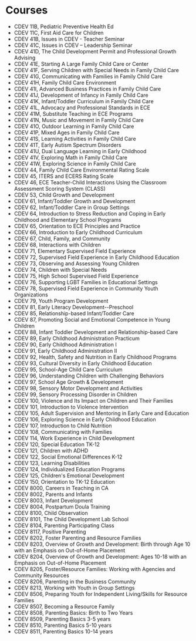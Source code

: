 # Courses

- CDEV  11B, Pediatric Preventive Health Ed
- CDEV  11C, First Aid Care for Children
- CDEV  41B, Issues in CDEV - Teacher Seminar
- CDEV  41C, Issues in CDEV – Leadership Seminar
- CDEV  41D, The Child Development Permit and Professional Growth  Advising
- CDEV  41E, Starting A Large Family Child Care or Center
- CDEV  41F, Serving Children with Special Needs in Family Child  Care
- CDEV  41G, Communicating with Families in Family Child Care
- CDEV  41H, Family Child Care Environment
- CDEV  41I, Advanced Business Practices in Family Child Care
- CDEV  41J, Development of Infancy in Family Child Care
- CDEV  41K, Infant/Toddler Curriculum in Family Child Care
- CDEV  41L, Advocacy and Professional Standards in ECE
- CDEV  41M, Substitute Teaching in ECE Programs
- CDEV  41N, Music and Movement in Family Child Care
- CDEV  41O, Outdoor Learning in Family Child Care
- CDEV  41P, Mixed Ages in FamiIy Child Care
- CDEV  41S, Learning Activities in Family Child Care
- CDEV  41T, Early Autism Spectrum Disorders
- CDEV  41U, Dual Language Learning in Early Childhood
- CDEV  41V, Exploring Math in Family Child Care
- CDEV  41W, Exploring Science in Family Child Care
- CDEV  44, Family Child Care Environmental Rating Scale
- CDEV  45, ITERS and ECERS Rating ScaIe
- CDEV  46, ECE Teacher-Child Interactions Using the Classroom  Assessment Scoring System (CLASS)
- CDEV  53, Child Growth and Development
- CDEV  61, Infant/Toddler Growth and Development
- CDEV  62, Infant/Toddler Care in Group Settings
- CDEV  64, Introduction to Stress Reduction and Coping in Early  Childhood and Elementary School Programs
- CDEV  65, Orientation to ECE Principles and Practice
- CDEV  66, Introduction to Early Childhood Curriculum
- CDEV  67, Child, Family, and Community
- CDEV  68, Interactions with Children
- CDEV  71, Elementary Supervised Field Experience
- CDEV  72, Supervised Field Experience in Early Childhood  Education
- CDEV  73, Observing and Assessing Young Children
- CDEV  74, Children with Special Needs
- CDEV  75, High School Supervised Field Experience
- CDEV  76, Supporting LGBT Families in Educational Settings
- CDEV  78, Supervised Field Experience in Community Youth Organizations
- CDEV  79, Youth Program Development
- CDEV  81, Early Literacy Development--Preschool
- CDEV  85, Relationship-based Infant/Toddler Care
- CDEV  87, Promoting Social and Emotional Competence in Young  Children
- CDEV  88, Infant Toddler Development and Relationship-based Care
- CDEV  89, Early Childhood Administration Practicum
- CDEV  90, Early Childhood Administration I
- CDEV  91, Early Childhood Administration II
- CDEV  92, Health, Safety and Nutrition in Early Childhood  Programs
- CDEV  93, Cultural Diversity in Early Childhood Education
- CDEV  95, School-Age Child Care Curriculum
- CDEV  96, Understanding Children with Challenging Behaviors
- CDEV  97, School Age Growth & Development
- CDEV  98, Sensory Motor Development and Activities
- CDEV  99, Sensory Processing Disorder in Children
- CDEV 100, Violence and Its Impact on Children and Their Families
- CDEV 101, Introduction to Violence Intervention
- CDEV 105, Adult Supervision and Mentoring in Early Care and  Education
- CDEV 106, Exploring Science in Early Childhood Education
- CDEV 107, Introduction to Child Nutrition
- CDEV 108, Communicating with Families
- CDEV 114, Work Experience in Child Development
- CDEV 120, Special Education TK-12
- CDEV 121, Children with ADHD
- CDEV 122, Social Emotional Differences K-12
- CDEV 123, Learning Disabilities
- CDEV 124, Individualized Education Programs
- CDEV 125, Children's Emotional Development
- CDEV 150, Orientation to TK-12 Education
- CDEV 8000, Careers in Teaching in CA
- CDEV 8002, Parents and Infants
- CDEV 8003, Infant Development
- CDEV 8004, Postpartum Doula Training
- CDEV 8100, Child Observation
- CDEV 8101, The Child Development Lab School
- CDEV 8104, Parenting Participating Class
- CDEV 8117, Positive Parenting
- CDEV 8202, Foster Parenting and Resource Families
- CDEV 8203, Overview of Growth and Development: Birth through Age  10 with an Emphasis on Out-of-Home Placement
- CDEV 8204, Overview of Growth and Development: Ages 10-18 with an  Emphasis on Out-of-Home Placement
- CDEV 8205, Foster/Resource Families: Working with Agencies and  Community Resources
- CDEV 8206, Parenting in the Business Community
- CDEV 8213, Working with Youth in Group Settings
- CDEV 8506, Preparing Youth for Independent Living/Skills for  Resource Families
- CDEV 8507, Becoming a Resource Family
- CDEV 8508, Parenting Basics: Birth to Two Years
- CDEV 8509, Parenting Basics 3-5 years
- CDEV 8510, Parenting Basics 5-10 years
- CDEV 8511, Parenting Basics 10-14 years
